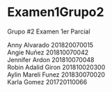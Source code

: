 # Examen1Grupo2
Grupo #2 Examen 1er Parcial  

Anny Alvarado 201820070015  
Angie Nuñez 201810070042  
Jennifer Ardon 201810070048  
Robin Adalid Giron  201810020300  
Aylin Mareli Funez 201830070020  
Karla Gomez  201720110066
